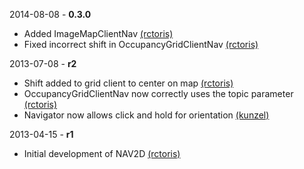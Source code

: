 2014-08-08 - **0.3.0**
 * Added ImageMapClientNav [(rctoris)](https://github.com/rctoris/)
 * Fixed incorrect shift in OccupancyGridClientNav [(rctoris)](https://github.com/rctoris/)

2013-07-08 - **r2**
 * Shift added to grid client to center on map [(rctoris)](https://github.com/rctoris/)
 * OccupancyGridClientNav now correctly uses the topic parameter [(rctoris)](https://github.com/rctoris/)
 * Navigator now allows click and hold for orientation [(kunzel)](https://github.com/kunzel/)

2013-04-15 - **r1**
 * Initial development of NAV2D [(rctoris)](https://github.com/rctoris/)
